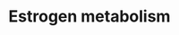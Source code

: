 ---
annotations:
- type: Pathway Ontology
  value: steroid metabolic pathway
authors:
- MaintBot
- Egonw
- Mkutmon
- Susan
description: ''
last-edited: 2019-09-17
organisms:
- Pan troglodytes
redirect_from:
- /index.php/Pathway:WP935
- /instance/WP935
schema-jsonld:
- '@context': https://schema.org/
  '@id': https://wikipathways.github.io/pathways/WP935.html
  '@type': Dataset
  creator:
    '@type': Organization
    name: WikiPathways
  description: ''
  keywords:
  - 2-Methoxyestradiol
  - Estradiol-17-glucuronide
  - Oxygen
  - B1NL93_PANTR
  - 4-hydroxy-estradiol-sulfate
  - 2-Methoxyestrone 3-glucuronide
  - SULT1E1
  - Estradiol-3,4-semiquinone
  - Estradiol-2,3-semiquinone
  - 4-Methoxyestrone-3-glucuronide
  - 4-Methoxyestradiol
  - 4-hydroxy-estradiol-4-glucuronide
  - CYP1A1
  - 4-Hydroxyestradiol-3-glucuronide
  - 4-hydroxyestrone
  - GSTA1
  - Estrone-3,4-quinone
  - 16a-Hydroxyestrone
  - UGT1A3
  - CYP1B1
  - Estrone-3,4-semiquinone
  - Estradiol-2,3-quinone
  - 2-Hydroxyestrone-3-glucuronide
  - Estrone-3-glucuronide
  - UGT1A1
  - Estrone-2,3-quinone
  - ARSD
  - 2-hydroxy-estradiol-sulfate
  - 2-Hydroxyestrone
  - 4-hydroxyestrone-3-glucuronide
  - Estradiol sulfate
  - GSTM1
  - Estradiol
  - Estradiol-3-glucuronide
  - ARSE
  - Estrone sulfate
  - Estradiol-3,4-quinone
  - COMT
  - STS
  - Q9N256_PANTR
  - Estrone-17-glucuronide
  - 4-hydroxyestradiol
  - UGT1A9
  - Estrone
  - SULT1A1
  - Q9TU62_PANTR
  - 2-Methoxyestradiol-3-glucuronide
  - UGT2B7
  - 2-hydroxyestradiol-3-glucuronide
  - 4-Methoxyestradiol-3-glucuronide
  - Estrone-2,3-semiquinone
  - 2-hydroxy-estradiol-2-glucuronide
  - Superoxide
  - 2-Hydroxyestradiol
  - NQO1
  - 2-Methoxyestrone
  - 4-Methoxyestrone
  license: CC0
  name: Estrogen metabolism
seo: CreativeWork
title: Estrogen metabolism
wpid: WP935
---